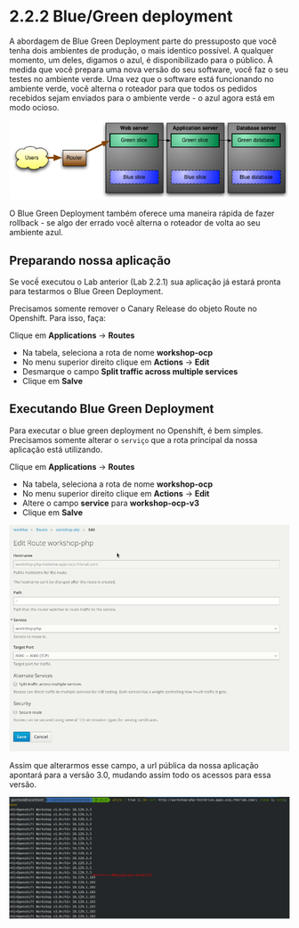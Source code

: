 # 2.2.2 Blue/Green deployment

A abordagem de Blue Green Deployment parte do pressuposto que você tenha dois ambientes de produção, o mais identico possível. A qualquer momento, um deles, digamos o azul, é disponibilizado para o público. À medida que você prepara uma nova versão do seu software, você faz o seu testes no ambiente verde. Uma vez que o software está funcionando no ambiente verde, você alterna o roteador para que todos os pedidos recebidos sejam enviados para o ambiente verde - o azul agora está em modo ocioso.

![](https://raw.githubusercontent.com/guaxinim/test-drive-openshift/master/gitbook/assets/blue-green%20%281%29.png)

O Blue Green Deployment também oferece uma maneira rápida de fazer rollback - se algo der errado você alterna o roteador de volta ao seu ambiente azul.

## Preparando nossa aplicação

Se vocề executou o Lab anterior \(Lab 2.2.1\) sua aplicação já estará pronta para testarmos o Blue Green Deployment.

Precisamos somente remover o Canary Release do objeto Route no Openshift. Para isso, faça:

Clique em **Applications** -&gt; **Routes**

* Na tabela, seleciona a rota de nome **workshop-ocp**
* No menu superior direito clique em **Actions** -&gt; **Edit**
* Desmarque o campo **Split traffic across multiple services**
* Clique em **Salve**

## Executando Blue Green Deployment

Para executar o blue green deployment no Openshift, é bem simples. Precisamos somente alterar o `serviço` que a rota principal da nossa aplicação está utilizando.

Clique em **Applications** -&gt; **Routes**

* Na tabela, seleciona a rota de nome **workshop-ocp**
* No menu superior direito clique em **Actions** -&gt; **Edit**
* Altere o campo **service** para **workshop-ocp-v3**
* Clique em **Salve**

![](https://raw.githubusercontent.com/guaxinim/test-drive-openshift/master/gitbook/assets/change-svc%20%281%29.gif)

Assim que alterarmos esse campo, a url pública da nossa aplicação apontará para a versão 3.0, mudando assim todo os acessos para essa versão.

![](https://raw.githubusercontent.com/guaxinim/test-drive-openshift/master/gitbook/assets/selection_056%20%281%29.png)

